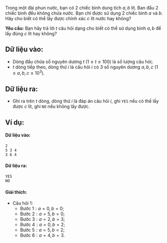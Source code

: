 Trong một đài phun nước, bạn có $2$ chiếc bình dung tích $a,b$ lít. Ban đầu $2$ chiếc bình đều không chứa nước. Bạn chỉ được sử dụng $2$ chiếc bình $a$ và $b$. Hãy cho biết có thể lấy được chính xác $c$ lít nước hay không?

**Yêu cầu:** Bạn hãy trả lời $t$ câu hỏi dạng cho biết có thể sử dụng bình $a,b$ để lấy đúng $c$ lít hay không?

## Dữ liệu vào: 
- Dòng đầu chứa số nguyên dương $t\ (1≤t≤100)$ là số lượng câu hỏi;
- $t$ dòng tiếp theo, dòng thứ $i$ là câu hỏi $i$ có $3$ số nguyên dương $a,b,c\ (1≤a,b,c≤10^3)$.

## Dữ liệu ra:
- Ghi ra trên $t$ dòng, dòng thứ $i$ là đáp án câu hỏi $i$, ghi `YES` nếu có thế lấy được $c$ lít, ghi `NO` nếu không lấy được.

## Ví dụ:
#### Dữ liệu vào:
```
2
5 3 4
3 6 4
```

#### Dữ liệu ra:
```
YES
NO
```

#### Giải thích:
- Câu hỏi 1:
	- Bước $1: a=0,b=0$;
	- Bước $2: a=5,b=0$;
	- Bước $3: a=2,b=3$;
	- Bước $4: a=0,b=2$;
	- Bước $5: a=5,b=2$;
	- Bước $6: a=4,b=3$.